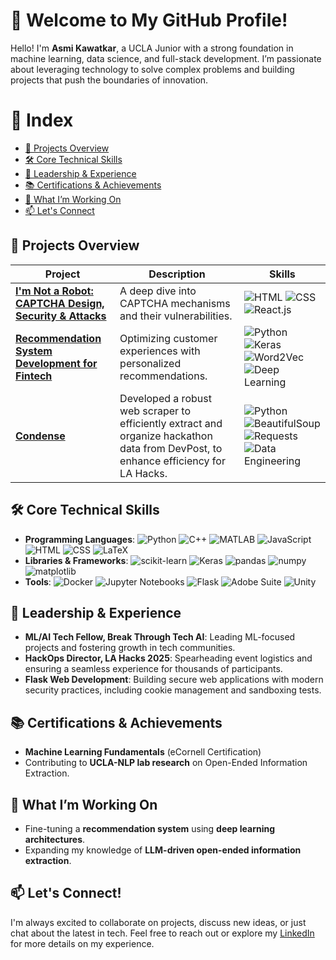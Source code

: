 # 👋 Welcome to My GitHub Profile!

Hello! I'm **Asmi Kawatkar**, a UCLA Junior with a strong foundation in machine learning, data science, and full-stack development. I’m passionate about leveraging technology to solve complex problems and building projects that push the boundaries of innovation.

# 📑 Index
- [🚀 Projects Overview](#-projects-overview)
- [🛠️ Core Technical Skills](#-core-technical-skills)
- [🌟 Leadership & Experience](#-leadership--experience)
- [📚 Certifications & Achievements](#-certifications--achievements)
- [🌱 What I’m Working On](#-what-im-working-on)
- [📫 Let's Connect](#-lets-connect)

## 🚀 Projects Overview

| **Project**                               | **Description**                                              | **Skills**                                                      |
|-------------------------------------------|--------------------------------------------------------------|-----------------------------------------------------------------|
| [**I'm Not a Robot: CAPTCHA Design, Security & Attacks**](https://github.com/asmik12/Not-A-Robot) | A deep dive into CAPTCHA mechanisms and their vulnerabilities. | ![HTML](https://img.shields.io/badge/-HTML-E34F26?style=flat&logo=html5&logoColor=ffffff) ![CSS](https://img.shields.io/badge/-CSS-1572B6?style=flat&logo=css3&logoColor=ffffff) ![React.js](https://img.shields.io/badge/-React.js-61DAFB?style=flat&logo=react&logoColor=ffffff) |
| [**Recommendation System Development for Fintech**](https://github.com/ardahk/amex) | Optimizing customer experiences with personalized recommendations. | ![Python](https://img.shields.io/badge/-Python-3776AB?style=flat&logo=python&logoColor=ffffff) ![Keras](https://img.shields.io/badge/-Keras-FF3C00?style=flat&logo=keras&logoColor=ffffff) ![Word2Vec](https://img.shields.io/badge/-Word2Vec-8B1A1A?style=flat) ![Deep Learning](https://img.shields.io/badge/-Deep%20Learning-008080?style=flat&logo=ai) |
| [**Condense**](https://github.com/asmik12/condense)           | Developed a robust web scraper to efficiently extract and organize hackathon data from DevPost, to enhance efficiency for LA Hacks. | ![Python](https://img.shields.io/badge/-Python-3776AB?style=flat&logo=python&logoColor=ffffff) ![BeautifulSoup](https://img.shields.io/badge/-BeautifulSoup-306998?style=flat&logo=python&logoColor=ffffff) ![Requests](https://img.shields.io/badge/-Requests-FF6C37?style=flat&logo=requests&logoColor=ffffff) ![Data Engineering](https://img.shields.io/badge/-Data%20Engineering-32CD32?style=flat) |



## 🛠️ Core Technical Skills
- **Programming Languages**: ![Python](https://img.shields.io/badge/-Python-3776AB?style=flat&logo=python&logoColor=ffffff) ![C++](https://img.shields.io/badge/-C++-00599C?style=flat&logo=c%2B%2B&logoColor=ffffff) ![MATLAB](https://img.shields.io/badge/-MATLAB-0076A8?style=flat&logo=matlab&logoColor=ffffff) ![JavaScript](https://img.shields.io/badge/-JavaScript-F7DF1E?style=flat&logo=javascript&logoColor=black) ![HTML](https://img.shields.io/badge/-HTML-E34F26?style=flat&logo=html5&logoColor=ffffff) ![CSS](https://img.shields.io/badge/-CSS-1572B6?style=flat&logo=css3&logoColor=ffffff) ![LaTeX](https://img.shields.io/badge/-LaTeX-008080?style=flat) 
- **Libraries & Frameworks**: ![scikit-learn](https://img.shields.io/badge/-scikit--learn-F7931E?style=flat&logo=scikit-learn&logoColor=ffffff) ![Keras](https://img.shields.io/badge/-Keras-FF3C00?style=flat&logo=keras&logoColor=ffffff) ![pandas](https://img.shields.io/badge/-pandas-150458?style=flat&logo=pandas&logoColor=white) ![numpy](https://img.shields.io/badge/-numpy-013243?style=flat&logo=numpy&logoColor=white) ![matplotlib](https://img.shields.io/badge/-matplotlib-0077B5?style=flat&logo=matplotlib&logoColor=white) 
- **Tools**: ![Docker](https://img.shields.io/badge/-Docker-2496ED?style=flat&logo=docker&logoColor=ffffff) ![Jupyter Notebooks](https://img.shields.io/badge/-Jupyter%20Notebooks-F37626?style=flat&logo=jupyter&logoColor=white) ![Flask](https://img.shields.io/badge/-Flask-000000?style=flat&logo=flask&logoColor=ffffff) ![Adobe Suite](https://img.shields.io/badge/-Adobe%20Suite-FF0000?style=flat&logo=adobe&logoColor=ffffff) ![Unity](https://img.shields.io/badge/-Unity-000000?style=flat&logo=unity&logoColor=ffffff)

## 🌟 Leadership & Experience
- **ML/AI Tech Fellow, Break Through Tech AI**: Leading ML-focused projects and fostering growth in tech communities.
- **HackOps Director, LA Hacks 2025**: Spearheading event logistics and ensuring a seamless experience for thousands of participants.
- **Flask Web Development**: Building secure web applications with modern security practices, including cookie management and sandboxing tests.

## 📚 Certifications & Achievements
- **Machine Learning Fundamentals** (eCornell Certification)
- Contributing to **UCLA-NLP lab research** on Open-Ended Information Extraction.

## 🌱 What I’m Working On
- Fine-tuning a **recommendation system** using **deep learning architectures**.
- Expanding my knowledge of **LLM-driven open-ended information extraction**.

## 📫 Let's Connect!
I'm always excited to collaborate on projects, discuss new ideas, or just chat about the latest in tech. Feel free to reach out or explore my [LinkedIn](https://www.linkedin.com/in/asmi-kawatkar/) for more details on my experience.
